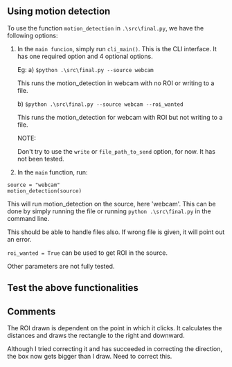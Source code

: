 ## Using motion detection
To use the function `motion_detection` in `.\src\final.py`, we have the following options:
1. In the `main funcion`, simply run `cli_main()`. This is the CLI interface. It has one required option and 4 optional options.

    Eg: a) `$python .\src\final.py --source webcam`

    This runs the motion_detection in webcam with no ROI or writing to a file.

    b) ``$python .\src\final.py --source webcam --roi_wanted``

    This runs the motion_detection for webcam with ROI but not writing to a file.

    NOTE:

    Don't try to use the `write` or `file_path_to_send` option, for now. It has not been tested.

2. In the `main` function, run:
```
source = "webcam"
motion_detection(source)
```
This will run motion_detection on the source, here 'webcam'. This can be done by simply running the file or running `python .\src\final.py` in the command line.

This should be able to handle files also. If wrong file is given, it will point out an error.

`roi_wanted = True` can be used to get ROI in the source.

Other parameters are not fully tested.

## Test the above functionalities




## Comments
The ROI drawn is dependent on the point in which it clicks. It calculates the distances and draws the rectangle to the right and downward.

Although I tried correcting it and has succeeded in correcting the direction, the box now gets bigger than I draw. Need to correct this.